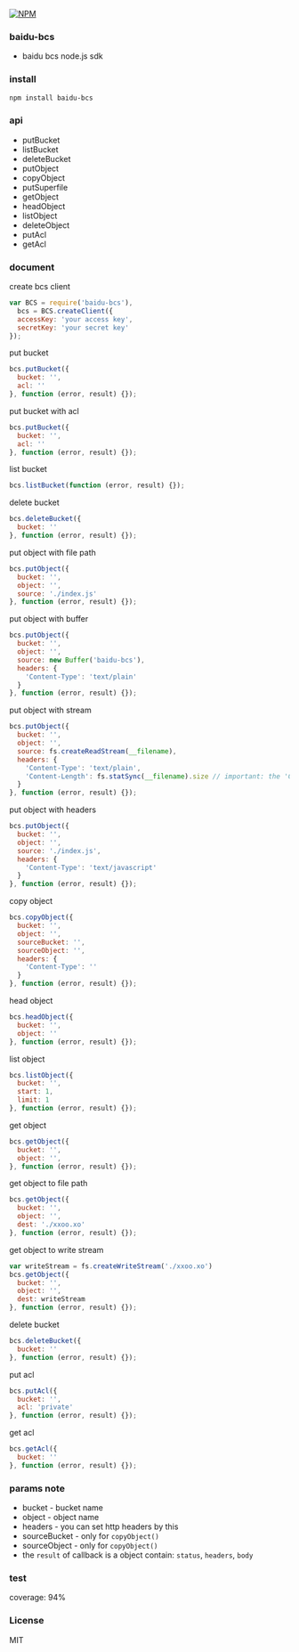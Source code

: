 [![NPM](https://nodei.co/npm/baidu-bcs.png?downloads=true)](https://nodei.co/npm/baidu-bcs/)

### baidu-bcs
* baidu bcs node.js sdk

### install
```bash
npm install baidu-bcs
```

### api
* putBucket
* listBucket
* deleteBucket
* putObject
* copyObject
* putSuperfile
* getObject
* headObject
* listObject
* deleteObject
* putAcl
* getAcl

### document

create bcs client
```js
var BCS = require('baidu-bcs'),
  bcs = BCS.createClient({
  accessKey: 'your access key',
  secretKey: 'your secret key'
});
```

put bucket
```js
bcs.putBucket({
  bucket: '',
  acl: ''
}, function (error, result) {});
```

put bucket with acl
```js
bcs.putBucket({
  bucket: '',
  acl: ''
}, function (error, result) {});
```

list bucket
```js
bcs.listBucket(function (error, result) {});
```

delete bucket
```js
bcs.deleteBucket({
  bucket: ''
}, function (error, result) {});
```

put object with file path
```js
bcs.putObject({
  bucket: '',
  object: '',
  source: './index.js'
}, function (error, result) {});
```


put object with buffer
```js
bcs.putObject({
  bucket: '',
  object: '',
  source: new Buffer('baidu-bcs'),
  headers: {
    'Content-Type': 'text/plain'
  }
}, function (error, result) {});
```

put object with stream
```js
bcs.putObject({
  bucket: '',
  object: '',
  source: fs.createReadStream(__filename),
  headers: {
    'Content-Type': 'text/plain',
    'Content-Length': fs.statSync(__filename).size // important: the 'Content-Type' is must
  }
}, function (error, result) {});
```

put object with headers
```js
bcs.putObject({
  bucket: '',
  object: '',
  source: './index.js',
  headers: {
    'Content-Type': 'text/javascript'
  }
}, function (error, result) {});
```

copy object
```js
bcs.copyObject({
  bucket: '',
  object: '',
  sourceBucket: '',
  sourceObject: '',
  headers: {
    'Content-Type': ''
  }
}, function (error, result) {});
```

head object
```js
bcs.headObject({
  bucket: '',
  object: ''
}, function (error, result) {});
```

list object
```js
bcs.listObject({
  bucket: '',
  start: 1,
  limit: 1
}, function (error, result) {});
```

get object
```js
bcs.getObject({
  bucket: '',
  object: '',
}, function (error, result) {});
```

get object to file path
```js
bcs.getObject({
  bucket: '',
  object: '',
  dest: './xxoo.xo'
}, function (error, result) {});
```

get object to write stream
```js
var writeStream = fs.createWriteStream('./xxoo.xo')
bcs.getObject({
  bucket: '',
  object: '',
  dest: writeStream
}, function (error, result) {});
```

delete bucket
```js
bcs.deleteBucket({
  bucket: ''
}, function (error, result) {});
```

put acl
```js
bcs.putAcl({
  bucket: '',
  acl: 'private'
}, function (error, result) {});
```

get acl
```js
bcs.getAcl({
  bucket: ''
}, function (error, result) {});
```

### params note
* bucket - bucket name
* object - object name
* headers - you can set http headers by this
* sourceBucket - only for `copyObject()`
* sourceObject - only for `copyObject()`
* the `result` of callback is a object contain: `status`, `headers`, `body`

### test
coverage: 94%

### License
MIT
